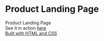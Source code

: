 # Product Landing Page
Product Landing Page <br>
See it in action <a href="https://txlocnguyen.github.io/product-landing-page/" alt="link to project's main page">here <br>
Built with HTML and CSS
